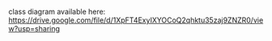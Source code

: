 class diagram available here: https://drive.google.com/file/d/1XpFT4ExyIXYOCoQ2qhktu35zaj9ZNZR0/view?usp=sharing
